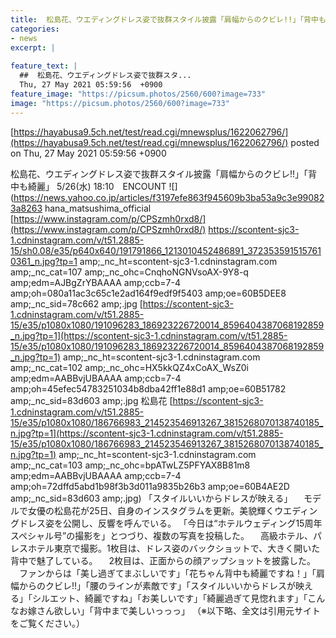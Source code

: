 ```yaml
---
title:  松島花、ウエディングドレス姿で抜群スタイル披露「肩幅からのクビレ!!」「背中も綺麗」  
categories:
- news
excerpt: |
  
feature_text: |
  ##  松島花、ウエディングドレス姿で抜群スタ...
  Thu, 27 May 2021 05:59:56  +0900
feature_image: "https://picsum.photos/2560/600?image=733"
image: "https://picsum.photos/2560/600?image=733"
---
```


[https://hayabusa9.5ch.net/test/read.cgi/mnewsplus/1622062796/](https://hayabusa9.5ch.net/test/read.cgi/mnewsplus/1622062796/)
posted on Thu, 27 May 2021 05:59:56  +0900

<!--more-->

松島花、ウエディングドレス姿で抜群スタイル披露「肩幅からのクビレ!!」「背中も綺麗」 5/26(水) 18:10　ENCOUNT ![](https://news.yahoo.co.jp/articles/f3197efe863f945609b3ba53a9c3e990823a8263 hana_matsushima_official [https://www.instagram.com/p/CPSzmh0rxd8/](https://www.instagram.com/p/CPSzmh0rxd8/) https://scontent-sjc3-1.cdninstagram.com/v/t51.2885-15/sh0.08/e35/p640x640/191791866_1213010452486891_3723535915157610361_n.jpg?tp=1 amp;_nc_ht=scontent-sjc3-1.cdninstagram.com amp;_nc_cat=107 amp;_nc_ohc=CnqhoNGNVsoAX-9Y8-q amp;edm=AJBgZrYBAAAA amp;ccb=7-4 amp;oh=080a11ac3c65c1e2ad164f9edf9f5403 amp;oe=60B5DEE8 amp;_nc_sid=78c662 amp;.jpg [https://scontent-sjc3-1.cdninstagram.com/v/t51.2885-15/e35/p1080x1080/191096283_186923226720014_8596404387068192859_n.jpg?tp=1](https://scontent-sjc3-1.cdninstagram.com/v/t51.2885-15/e35/p1080x1080/191096283_186923226720014_8596404387068192859_n.jpg?tp=1) amp;_nc_ht=scontent-sjc3-1.cdninstagram.com amp;_nc_cat=102 amp;_nc_ohc=HX5kkQZ4xCoAX_WsZ0i amp;edm=AABBvjUBAAAA amp;ccb=7-4 amp;oh=45efec54783251034b8dba42ff1e88d1 amp;oe=60B51782 amp;_nc_sid=83d603 amp;.jpg 松島花 [https://scontent-sjc3-1.cdninstagram.com/v/t51.2885-15/e35/p1080x1080/186766983_214523546913267_3815268070138740185_n.jpg?tp=1](https://scontent-sjc3-1.cdninstagram.com/v/t51.2885-15/e35/p1080x1080/186766983_214523546913267_3815268070138740185_n.jpg?tp=1) amp;_nc_ht=scontent-sjc3-1.cdninstagram.com amp;_nc_cat=103 amp;_nc_ohc=bpATwLZ5PFYAX8B81m8 amp;edm=AABBvjUBAAAA amp;ccb=7-4 amp;oh=72dffd5abd1b98f3b3d011a9835b26b3 amp;oe=60B4AE2D amp;_nc_sid=83d603 amp;.jpg) 「スタイルいいからドレスが映える」 　モデルで女優の松島花が25日、自身のインスタグラムを更新。美貌輝くウエディングドレス姿を公開し、反響を呼んでいる。 「今日は“ホテルウェディング15周年スペシャル号”の撮影を」とつづり、複数の写真を投稿した。 　高級ホテル、パレスホテル東京で撮影。1枚目は、ドレス姿のバックショットで、大きく開いた背中で魅了している。 　2枚目は、正面からの顔アップショットを披露した。 　ファンからは「美し過ぎてまぶしいです」「花ちゃん背中も綺麗ですね！」「肩幅からのクビレ!!」「腰のラインが素敵です」「スタイルいいからドレスが映える」「シルエット、綺麗ですね」「お美しいです」「綺麗過ぎて見惚れます」「こんなお嫁さん欲しい」「背中まで美しいっっっ」 （※以下略、全文は引用元サイトをご覧ください。）
